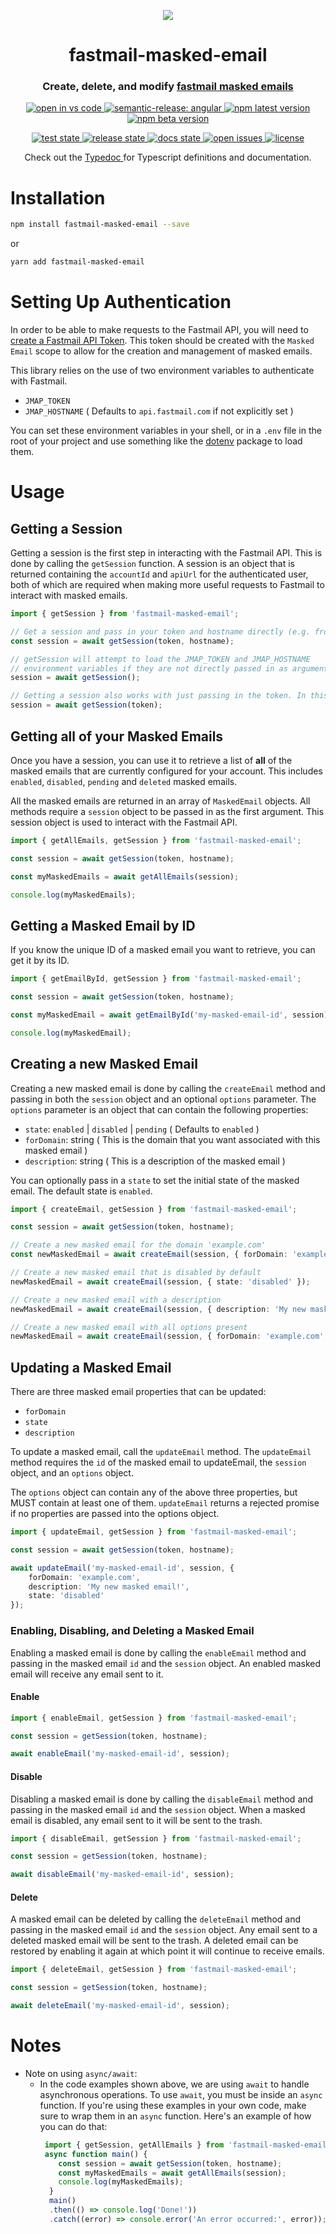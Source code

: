 
<p align="center">
  <img src="logo.png" />
</p>
<h1 align="center" style="border-bottom: none;">fastmail-masked-email</h1>
<h3 align="center">Create, delete, and modify <a href="https://www.fastmail.help/hc/en-us/articles/4406536368911-Masked-Email">fastmail masked emails</a></h3>

<p align="center">
  <a href="https://open.vscode.dev/ajyey/fastmail-masked-email">
    <img alt="open in vs code" src="https://img.shields.io/static/v1?logo=visualstudiocode&label=&message=Open%20in%20Visual%20Studio%20Code&labelColor=2c2c32&color=007acc&logoColor=007acc">
  </a>
  <a href="https://github.com/semantic-release/semantic-release/tree/master">
    <img alt="semantic-release: angular" src="https://img.shields.io/badge/semantic--release-angular-e10079?logo=semantic-release">
  </a>
  <a href="https://www.npmjs.com/package/fastmail-masked-email">
    <img alt="npm latest version" src="https://img.shields.io/npm/v/fastmail-masked-email">
  </a>
  <a href="https://www.npmjs.com/package/fastmail-masked-email">
    <img alt="npm beta version" src="https://img.shields.io/npm/v/fastmail-masked-email/beta.svg">
  </a>
</p>
<p align="center">
  <a href="https://github.com/ajyey/fastmail-masked-email/actions/workflows/test.yml">
    <img alt="test state" src="https://github.com/ajyey/fastmail-masked-email/actions/workflows/test.yml/badge.svg?branch=master">
  </a>
  <a href="https://github.com/ajyey/fastmail-masked-email/actions/workflows/release.yml">
    <img alt="release state" src="https://github.com/ajyey/fastmail-masked-email/actions/workflows/release.yml/badge.svg?branch=master">
  </a>
  <a href="https://github.com/ajyey/fastmail-masked-email/actions/workflows/docs.yml">
    <img alt="docs state" src="https://github.com/ajyey/fastmail-masked-email/actions/workflows/docs.yml/badge.svg?branch=master">
  </a>
  <a href="https://github.com/ajyey/fastmail-masked-email/issues?q=is%3Aopen+is%3Aissue">
    <img alt="open issues" src="https://img.shields.io/github/issues-raw/ajyey/fastmail-masked-email">
  </a>
  <a href="https://github.com/ajyey/fastmail-masked-email/blob/master/LICENSE">
    <img alt="license" src="https://img.shields.io/github/license/ajyey/fastmail-masked-email">
  </a>
</p>
<p align="center">
  Check out the
  <a href="https://ajyey.github.io/fastmail-masked-email/">
    Typedoc
  </a>
  for Typescript definitions and documentation.

</p>


# Installation


```bash
npm install fastmail-masked-email --save
```
or
```bash
yarn add fastmail-masked-email
```

# Setting Up Authentication
In order to be able to make requests to the Fastmail API, you will need to [create a Fastmail API Token](https://www.fastmail.help/hc/en-us/articles/5254602856719-API-tokens).
This token should be created with the `Masked Email` scope to allow for the creation and management of masked emails.

This library relies on the use of two environment variables to authenticate with Fastmail.

- `JMAP_TOKEN`
- `JMAP_HOSTNAME` ( Defaults to `api.fastmail.com` if not explicitly set )

You can set these environment variables in your shell, or in a `.env` file in the root of your project and use something like the [dotenv](https://www.npmjs.com/package/dotenv) package to load them.

# Usage

## Getting a Session
Getting a session is the first step in interacting with the Fastmail API. This is done by calling the `getSession` function.
A session is an object that is returned containing the `accountId` and `apiUrl` for the authenticated user,
both of which are required when making more useful requests to Fastmail to interact with masked emails.


```typescript
import { getSession } from 'fastmail-masked-email';

// Get a session and pass in your token and hostname directly (e.g. from using dotenv)
const session = await getSession(token, hostname);

// getSession will attempt to load the JMAP_TOKEN and JMAP_HOSTNAME
// environment variables if they are not directly passed in as arguments
session = await getSession();

// Getting a session also works with just passing in the token. In this case, the hostname will default to api.fastmail.com
session = await getSession(token);
```

## Getting all of your Masked Emails
Once you have a session, you can use it to retrieve a list of **all** of the masked emails that are currently configured for your account.
This includes `enabled`, `disabled`, `pending` and `deleted` masked emails.

All the masked emails are returned in an array of `MaskedEmail` objects.
All methods require a `session` object to be passed in as the first argument. This session object is used to interact with the
Fastmail API.

```typescript
import { getAllEmails, getSession } from 'fastmail-masked-email';

const session = await getSession(token, hostname);

const myMaskedEmails = await getAllEmails(session);

console.log(myMaskedEmails);
```

## Getting a Masked Email by ID
If you know the unique ID of a masked email you want to retrieve, you can get it by its ID.

```typescript
import { getEmailById, getSession } from 'fastmail-masked-email';

const session = await getSession(token, hostname);

const myMaskedEmail = await getEmailById('my-masked-email-id', session);

console.log(myMaskedEmail);
```


## Creating a new Masked Email
Creating a new masked email is done by calling the `createEmail` method and passing in both the `session` object and an optional `options` parameter.
The `options` parameter is an object that can contain the following properties:

- `state`: `enabled` | `disabled` | `pending` ( Defaults to `enabled` )
- `forDomain`: string ( This is the domain that you want associated with this masked email )
- `description`: string ( This is a description of the masked email )

You can optionally pass in a `state` to set the initial state of the masked email. The default state is `enabled`.

```typescript
import { createEmail, getSession } from 'fastmail-masked-email';

const session = await getSession(token, hostname);

// Create a new masked email for the domain 'example.com'
const newMaskedEmail = await createEmail(session, { forDomain: 'example.com' });

// Create a new masked email that is disabled by default
newMaskedEmail = await createEmail(session, { state: 'disabled' });

// Create a new masked email with a description
newMaskedEmail = await createEmail(session, { description: 'My new masked email' });

// Create a new masked email with all options present
newMaskedEmail = await createEmail(session, { forDomain: 'example.com', state: 'enabled', description: 'My new masked email' });
```

## Updating a Masked Email
There are three masked email properties that can be updated:
- `forDomain`
- `state`
- `description`

To update a masked email, call the `updateEmail` method.
The `updateEmail` method requires the `id` of the masked email to updateEmail, the `session` object, and an  `options` object.

The `options` object can contain any of the above three properties, but MUST contain at least one of them.
`updateEmail` returns a rejected promise if no properties are passed into the options object.


```typescript
import { updateEmail, getSession } from 'fastmail-masked-email';

const session = await getSession(token, hostname);

await updateEmail('my-masked-email-id', session, {
	forDomain: 'example.com',
	description: 'My new masked email!',
	state: 'disabled'
});
```


### Enabling, Disabling, and Deleting a Masked Email
Enabling a masked email is done by calling the `enableEmail` method and passing in the masked email `id` and the `session` object.
An enabled masked email will receive any email sent to it.

#### Enable

```typescript
import { enableEmail, getSession } from 'fastmail-masked-email';

const session = getSession(token, hostname);

await enableEmail('my-masked-email-id', session);
```

#### Disable
Disabling a masked email is done by calling the `disableEmail` method and passing in the masked email `id` and the `session` object.
When a masked email is disabled, any email sent to it will be sent to the trash.

```typescript
import { disableEmail, getSession } from 'fastmail-masked-email';

const session = getSession(token, hostname);

await disableEmail('my-masked-email-id', session);

```


#### Delete
A masked email can be deleted by calling the `deleteEmail` method and passing in the masked email `id` and the `session` object.
Any email sent to a deleted masked email will be sent to the trash.
A deleted email can be restored by enabling it again at which point it will continue to receive emails.

```typescript
import { deleteEmail, getSession } from 'fastmail-masked-email';

const session = getSession(token, hostname);

await deleteEmail('my-masked-email-id', session);
```

# Notes
- Note on using `async/await`:
  - In the code examples shown above, we are using `await` to handle asynchronous operations. To use `await`, you must be inside an `async` function.
	If you're using these examples in your own code, make sure to wrap them in an `async` function. Here's an example of how you can do that:
  	```typescript
     import { getSession, getAllEmails } from 'fastmail-masked-email';
     async function main() {
        const session = await getSession(token, hostname);
        const myMaskedEmails = await getAllEmails(session);
        console.log(myMaskedEmails);
  	  }
  	  main()
  	  .then(() => console.log('Done!'))
  	  .catch((error) => console.error('An error occurred:', error));
  	```
